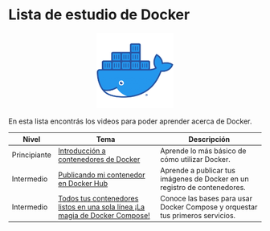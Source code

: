 # Lista de estudio de Docker

<!-- markdownlint-disable -->
<div align="center">
  <img src="../../assets/images/docker.png" width="30%" alt="Docker Logo">
</div>

En esta lista encontrás los videos para poder aprender acerca de Docker.

|Nivel|Tema|Descripción|
|-----|----|-----------|
|Principiante|[Introducción a contenedores de Docker](https://youtu.be/P82FF4-Ee2k)|Aprende lo más básico de cómo utilizar Docker.|
|Intermedio|[Publicando mi contenedor en Docker Hub](https://youtu.be/JIqU3sjziXo)|Aprende a publicar tus imágenes de Docker en un registro de contenedores.|
|Intermedio|[Todos tus contenedores listos en una sola línea ¡La magia de Docker Compose!](https://youtu.be/yppBBXwpTy8)|Conoce las bases para usar Docker Compose y orquestar tus primeros servicios.|



